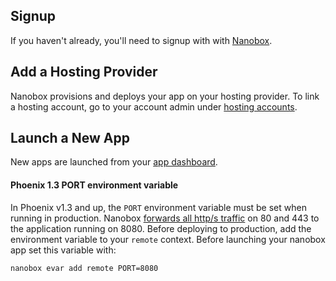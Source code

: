 ## Signup

If you haven't already, you'll need to signup with with <a href="https://dashboard.nanobox.io" target="\_blank">Nanobox</a>.

## Add a Hosting Provider
Nanobox provisions and deploys your app on your hosting provider. To link a hosting account, go to your account admin under <a href="https://dashboard.nanobox.io/users/provider_accounts" target="\_blank">hosting accounts</a>.

## Launch a New App
New apps are launched from your <a href="https://dashboard.nanobox.io" target="\_blank">app dashboard</a>.

#### Phoenix 1.3 PORT environment variable

In Phoenix v1.3 and up, the `PORT` environment variable must be set when running in production.
Nanobox [forwards all http/s traffic](https://docs.nanobox.io/domains-networking/protocols-incoming-requests/#http-https) on 80 and 443 to the application running on 8080. Before deploying to production, add the environment variable to your `remote` context. Before launching your nanobox app set this variable with:

```bash
nanobox evar add remote PORT=8080
```
